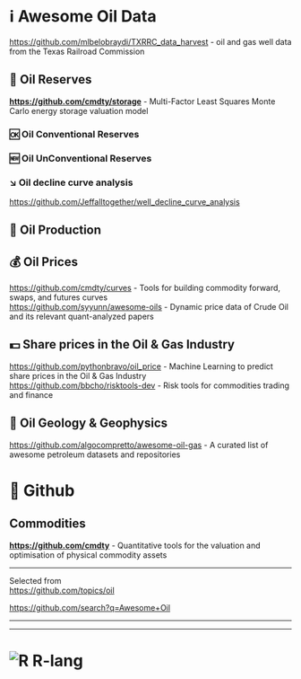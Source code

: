 # :information_source: Awesome Oil Data

https://github.com/mlbelobraydi/TXRRC_data_harvest -  oil and gas well data from the Texas Railroad Commission

## 💎 Oil Reserves

**https://github.com/cmdty/storage** -  Multi-Factor Least Squares Monte Carlo energy storage valuation model              

### 🆗 Oil Conventional Reserves

### 🆕 Oil UnConventional Reserves

### ↘️ Oil decline curve analysis
https://github.com/Jeffalltogether/well_decline_curve_analysis


## 🏁 Oil Production

## 💰 Oil Prices                  
https://github.com/cmdty/curves - Tools for building commodity forward, swaps, and futures curves                    
https://github.com/syyunn/awesome-oils - Dynamic price data of Crude Oil and its relevant quant-analyzed papers                

## 💵 Share prices in the Oil & Gas Industry                           
https://github.com/pythonbravo/oil_price - Machine Learning to predict share prices in the Oil & Gas Industry                           
https://github.com/bbcho/risktools-dev - Risk tools for commodities trading and finance                 



## 🗻 Oil Geology & Geophysics
https://github.com/algocompretto/awesome-oil-gas - A curated list of awesome petroleum datasets and repositories                   


# 🏢 Github

## Commodities                 
**https://github.com/cmdty** - Quantitative tools for the valuation and optimisation of physical commodity assets            

- - -
Selected from                     
https://github.com/topics/oil                      

https://github.com/search?q=Awesome+Oil                            

- - -

- - -
# ![R](https://img.shields.io/badge/r-%23276DC3.svg?style=for-the-badge&logo=r&logoColor=white) R-lang                           

